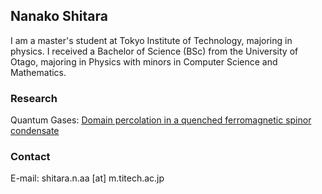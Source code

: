 ## Nanako Shitara

I am a master's student at Tokyo Institute of Technology, majoring in physics. I received a Bachelor of Science (BSc) from the University of Otago, majoring in Physics with minors in Computer Science and Mathematics.

### Research

Quantum Gases:
[Domain percolation in a quenched ferromagnetic spinor condensate](https://arxiv.org/abs/1704.06332)

### Contact

E-mail: shitara.n.aa [at] m.titech.ac.jp
